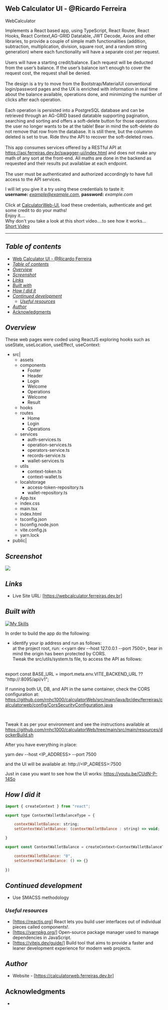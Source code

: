 ## Web Calculator UI - @Ricardo Ferreira
WebCalculator

Implements a React based app, using TypeScript, React Router, React Hooks, React Context,AG-GRID Datatable, JWT Decode, Axios and other libraries, to provide a couple of simple math functionalities (addition, subtraction, multiplication, division, square root, and a random string generation) where each functionality will have a separate cost per request.
<br /><br />
Users will have a starting credit/balance. Each request will be deducted from the user’s
balance. If the user’s balance isn’t enough to cover the request cost, the request shall be denied.
<br /><br />
The design is a try to move from the Bootstrap/MaterialUI conventional login/password pages and the UX is enriched with information in real time about the balance available, operations done, and minimizing the number of clicks after each operation.
<br /><br />
Each operation is persisted into a PostgreSQL database and can be retrieved through an AG-GRID based datatable supporting pagination, searching and sorting and offers a soft-delete button for those operations the user no longer wants to be at the table! Bear in mind the soft-delete do not remove that row from the database. It is still there, but the colummn deleted is set to true. Ride thru the API to recover the soft-deleted rows.
<br /><br />
This app consumes services offered by a RESTful API at https://api.ferreiras.dev.br/swagger-ui/index.html and does not make any math of any sort at the front-end. All maths are done in the backend as requested and their results put availablae at each endpoint.
<br /><br />
The user must be authenticated and authorized accordingly to have full access to the API services.
<br />

I will let you give it a try using these credentials to taste it: <br />
<b>username:</b> <i>example@example.com</i>, <b>password:</b> <i>example.com</i> <br />
<br />
Click at <a href="https://webcalculator.ferreiras.dev.br" target="_blank" >CalculatorWeb-UI</a>, load 
these credentials, authenticate and get some credit to do your maths!<br />
Enjoy it....
<br />
Why don't you take a look at this short video....to see how it works...
<br />
<a href="https://flonnect.com/video/21c13021d0d1-4cc2-86b5-0a455011855a" target="_blank">Short Video</a>
<hr />

## _Table of contents_
- [Web Calculator UI - @Ricardo Ferreira](#web-calculator-ui---ricardo-ferreira)
- [_Table of contents_](#table-of-contents)
- [_Overview_](#overview)
- [_Screenshot_](#screenshot)
- [_Links_](#links)
- [_Built with_](#built-with)
- [_How I did it_](#how-i-did-it)
- [_Continued development_](#continued-development)
  - [_Useful resources_](#useful-resources)
- [_Author_](#author)
- [Acknowledgments](#acknowledgments)
## _Overview_
These web pages were coded using ReactJS exploring hooks such as useState, useLocation, useEffect, useContext:
- src|
    - assets
    - components
      - Footer
      - Header
      - Login
      - Welcome
      - Operations
      - Welcome
      - Result
    - hooks 
    - routes
      - Home
      - Login
      - Operations
    - services
      - auth-services.ts
      - operation-services.ts
      - operators-service.ts
      - records-service.ts
      - wallet-services.ts
    - utils
      - context-token.ts
      - context-wallet.ts
    - localstorage
      - access-token-repository.ts
      - wallet-repository.ts
   - App.tsx
   - index.css
   - main.tsx
   - index.html
   - tsconfig.json
   - tsconfig.node.json
   - vite.config.js
   - yarn.lock
- public|

## _Screenshot_
[![](./calculatorUI.png)]()
## _Links_
- Live Site URL: [https://webcalculator.ferreiras.dev.br] 
## _Built with_

[![My Skills](https://skillicons.dev/icons?i=react,vite,yarn,typescript,jest,html,css,javascript,postgres,git,github,vscode,redhat,nginx,aws)](https://skillicons.dev)

In order to build the app do the following:
<br />
- identify your ip address and run as follows:
  <br />
  at the project root, run:  <<yarn dev --host 127.0.0.1 --port 7500>, bear in mind the origin has been protected by CORS.
  <br />
  Tweak the src/utils/system.ts file, to access the API as follows:
 <br />
  export const BASE_URL = import.meta.env.VITE_BACKEND_URL ?? "http://<IP_ADDRESS>:8095/api/v1";
 <br />

  If running both UI, DB, and API in the same container, check the CORS configuration at:
  <br />
https://github.com/rnhc1000/calculatorWeb/src/main/java/br/dev/ferreiras/calculatorweb/config/CorsSecurityConfiguration.java

<br />

Tweak it as per your environment and see the instructions available at 
https://github.com/rnhc1000/calculatorWeb/tree/main/src/main/resources/dockerBuild.sh

After you have everything in place:

yarn dev --host <IP_ADDRESS> --port 7500

and the UI will be available at:
http://<IP_ADRESS>:7500 

Just in case you want to see how the UI works:
https://youtu.be/CUdN-P-14So

 ## _How I did it_
```jsx
import { createContext } from "react";

export type ContextWalletBalanceType = {

    contextWalletBalance: string;
    setContextWalletBalance: (contextWalletBalance : string) => void;

}

export const ContextWalletBalance = createContext<ContextWalletBalanceType>({

    contextWalletBalance: "0",
    setContextWalletBalance: () => {}
    
})
``` 

## _Continued development_
- Use SMACSS methodology
### _Useful resources_
- [https://reactjs.org] React lets you build user interfaces out of individual pieces called components!.
- [https://yarnpkg.org/] Open-source package manager used to manage dependencies in  JavaScript.
- [https://vitejs.dev/guide/] Build tool that aims to provide a faster and leaner development experience for modern web projects.
## _Author_
- Website - [https://calculatorweb.ferreiras.dev.br] 
## Acknowledgments
- 
